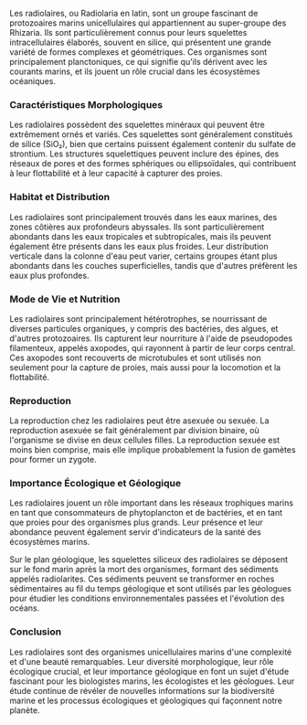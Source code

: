 Les radiolaires, ou Radiolaria en latin, sont un groupe fascinant de protozoaires marins unicellulaires qui appartiennent au super-groupe des Rhizaria. Ils sont particulièrement connus pour leurs squelettes intracellulaires élaborés, souvent en silice, qui présentent une grande variété de formes complexes et géométriques. Ces organismes sont principalement planctoniques, ce qui signifie qu'ils dérivent avec les courants marins, et ils jouent un rôle crucial dans les écosystèmes océaniques.

### Caractéristiques Morphologiques

Les radiolaires possèdent des squelettes minéraux qui peuvent être extrêmement ornés et variés. Ces squelettes sont généralement constitués de silice (SiO₂), bien que certains puissent également contenir du sulfate de strontium. Les structures squelettiques peuvent inclure des épines, des réseaux de pores et des formes sphériques ou ellipsoïdales, qui contribuent à leur flottabilité et à leur capacité à capturer des proies.

### Habitat et Distribution

Les radiolaires sont principalement trouvés dans les eaux marines, des zones côtières aux profondeurs abyssales. Ils sont particulièrement abondants dans les eaux tropicales et subtropicales, mais ils peuvent également être présents dans les eaux plus froides. Leur distribution verticale dans la colonne d'eau peut varier, certains groupes étant plus abondants dans les couches superficielles, tandis que d'autres préfèrent les eaux plus profondes.

### Mode de Vie et Nutrition

Les radiolaires sont principalement hétérotrophes, se nourrissant de diverses particules organiques, y compris des bactéries, des algues, et d'autres protozoaires. Ils capturent leur nourriture à l'aide de pseudopodes filamenteux, appelés axopodes, qui rayonnent à partir de leur corps central. Ces axopodes sont recouverts de microtubules et sont utilisés non seulement pour la capture de proies, mais aussi pour la locomotion et la flottabilité.

### Reproduction

La reproduction chez les radiolaires peut être asexuée ou sexuée. La reproduction asexuée se fait généralement par division binaire, où l'organisme se divise en deux cellules filles. La reproduction sexuée est moins bien comprise, mais elle implique probablement la fusion de gamètes pour former un zygote.

### Importance Écologique et Géologique

Les radiolaires jouent un rôle important dans les réseaux trophiques marins en tant que consommateurs de phytoplancton et de bactéries, et en tant que proies pour des organismes plus grands. Leur présence et leur abondance peuvent également servir d'indicateurs de la santé des écosystèmes marins.

Sur le plan géologique, les squelettes siliceux des radiolaires se déposent sur le fond marin après la mort des organismes, formant des sédiments appelés radiolarites. Ces sédiments peuvent se transformer en roches sédimentaires au fil du temps géologique et sont utilisés par les géologues pour étudier les conditions environnementales passées et l'évolution des océans.

### Conclusion

Les radiolaires sont des organismes unicellulaires marins d'une complexité et d'une beauté remarquables. Leur diversité morphologique, leur rôle écologique crucial, et leur importance géologique en font un sujet d'étude fascinant pour les biologistes marins, les écologistes et les géologues. Leur étude continue de révéler de nouvelles informations sur la biodiversité marine et les processus écologiques et géologiques qui façonnent notre planète.